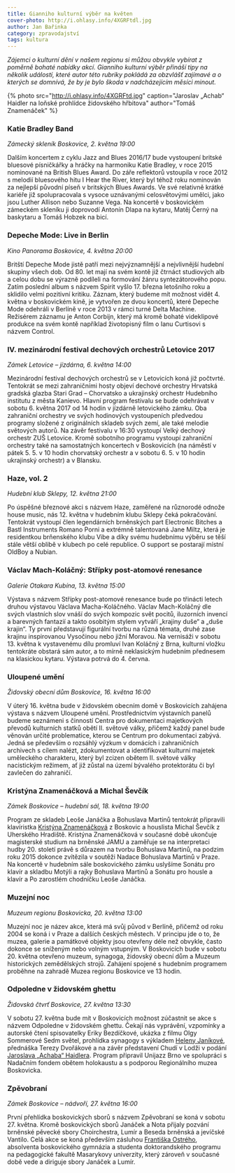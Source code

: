 ```yaml
---
title: Gianniho kulturní výběr na květen
cover-photo: http://i.ohlasy.info/4XGRFtdl.jpg
author: Jan Bařinka
category: zpravodajství
tags: kultura
---
```


*Zájemci o kulturní dění v našem regionu si můžou obvykle vybírat z poměrně bohaté nabídky akcí. Gianniho kulturní výběr přináší tipy na několik událostí, které autor této rubriky pokládá za obzvlášť zajímavé a o kterých se domnívá, že by je bylo škoda v nadcházejícím měsíci minout.*

{% photo src="http://i.ohlasy.info/4XGRFtd.jpg" caption="Jaroslav „Achab“ Haidler na loňské prohlídce židovského hřbitova" author="Tomáš Znamenáček" %}

###  Katie Bradley Band

*Zámecký skleník Boskovice, 2. května 19:00*

Dalším koncertem z cyklu Jazz and Blues 2016/17 bude vystoupení britské bluesové písničkářky a hráčky na harmoniku Katie Bradley, v roce 2015 nominované na British Blues Award. Do záře reflektorů vstoupila v roce 2012 s melodií bluesového hitu I Hear the River, který byl téhož roku nominován za nejlepší původní píseň v britských Blues Awards. Ve své relativně krátké kariéře již spolupracovala s vysoce uznávanými celosvětovými umělci, jako jsou Luther Allison nebo Suzanne Vega. Na koncertě v boskovickém zámeckém skleníku ji doprovodí Antonín Dlapa na kytaru, Matěj Černý na baskytaru a Tomáš Hobzek na bicí.

### Depeche Mode: Live in Berlin

*Kino Panorama Boskovice, 4. května 20:00*

Britští Depeche Mode jistě patří mezi nejvýznamnější a nejvlivnější hudební skupiny všech dob. Od 80. let mají na svém kontě již čtrnáct studiových alb a celou dobu se výrazně podíleli na formování žánru syntezátorového popu. Zatím poslední album s názvem Spirit vyšlo 17. března letošního roku a sklidilo velmi pozitivní kritiku. Záznam, který budeme mít možnost vidět 4. května v boskovickém kině, je vytvořen ze dvou koncertů, které Depeche Mode odehráli v Berlíně v roce 2013 v rámci turné Delta Machine. Režisérem záznamu je Anton Corbijn, který má kromě bohaté videklipové produkce na svém kontě například životopisný film o Ianu Curtisovi s názvem Control.

### IV. mezinárodní festival dechových orchestrů Letovice 2017

*Zámek Letovice – jízdárna, 6. května 14:00*

Mezinárodní festival dechových orchestrů se v Letovicích koná již počtvrté. Tentokrát se mezi zahraničními hosty objeví dechové orchestry Hrvatská gradská glazba Stari Grad – Chorvatsko a ukrajinský orchestr Hudebního institutu z města Kanievo. Hlavní program festivalu se bude odehrávat v sobotu 6. května 2017 od 14 hodin v jízdárně letovického zámku. Oba zahraniční orchestry ve svých hodinových vystoupeních předvedou programy složené z originálních skladeb svých zemí, ale také melodie světových autorů. Na závěr festivalu v 16:30 vystoupí Velký dechový orchestr ZUŠ Letovice. Kromě sobotního programu vystoupí zahraniční orchestry také na samostatných koncertech v Boskovicích (na náměstí v pátek 5. 5. v 10 hodin chorvatský orchestr a v sobotu 6. 5. v 10 hodin ukrajinský orchestr) a v Blansku.

### Haze, vol. 2

*Hudební klub Sklepy, 12. května 21:00*

Po úspěšné březnové akci s názvem Haze, zaměřené na různorodé odnože house music, nás 12. května v hudebním klubu Sklepy čeká pokračování. Tentokrát vystoupí člen legendárních brněnských part Electronic Bitches a Bastl Instruments Romano Porni a extrémně talentovaná Jane Miltz, která je residentkou brňenského klubu Vibe a díky svému hudebnímu výběru se těší stále větší oblibě v klubech po celé republice. O support se postarají místní OldBoy a Nubian.

### Václav Mach-Koláčný: Střípky post-atomové renesance

*Galerie Otakara Kubína, 13. května 15:00*

Výstava s názvem Střípky post-atomové renesance bude po třinácti letech druhou výstavou Václava Macha-Koláčného. Václav Mach-Koláčný dle svých vlastních slov vnáší do svých kompozic svět pocitů, iluzorních invencí a barevných fantazií a takto osobitým stylem vytváří „krajiny duše“ a „duše krajin“. Ty první představují figurální tvorbu na různá témata, druhé zase krajinu inspirovanou Vysočinou nebo jižní Moravou. Na vernisáži v sobotu 13. května k vystavenému dílu promluví Ivan Koláčný z Brna, kulturní vložku tentokráte obstará sám autor, a to mírně neklasickým hudebním přednesem na klasickou kytaru. Výstava potrvá do 4. června.

### Uloupené umění

*Židovský obecní dům Boskovice, 16. května 16:00*

V úterý 16. května bude v židovském obecním domě v Boskovicích zahájena výstava s názvem Uloupené umění. Prostřednictvím výstavních panelů budeme seznámeni s činností Centra pro dokumentaci majetkových převodů kulturních statků obětí II. světové války, přičemž každý panel bude věnován určité problematice, kterou se Centrum pro dokumentaci zabývá. Jedná se především o rozsáhlý výzkum v domácích i zahraničních archivech s cílem nalézt, zdokumentovat a identifikovat kulturní majetek uměleckého charakteru, který byl zcizen obětem II. světové války nacistickým režimem, ať již zůstal na území bývalého protektorátu či byl zavlečen do zahraničí.

### Kristýna Znamenáčková a Michal Ševčík

*Zámek Boskovice – hudební sál, 18. května 19:00*

Program ze skladeb Leoše Janáčka a Bohuslava Martinů tentokrát připravili klavíristka [Kristýna Znamenáčková](http://www.ohlasy.info/clanky/2015/12/rozhovor-znamenackova.html) z Boskovic a houslista Michal Ševčík z Uherského Hradiště. Kristýna Znamenáčková v současné době ukončuje magisterské studium na brněnské JAMU a zaměřuje se na interpretaci hudby 20. století právě s důrazem na tvorbu Bohuslava Martinů, na podzim roku 2015 dokonce zvítězila v soutěži Nadace Bohuslava Martinů v Praze. Na koncertě v hudebním sále boskovického zámku uslyšíme Sonátu pro klavír a skladbu Motýli a rajky Bohuslava Martinů a Sonátu pro housle a klavír a Po zarostlém chodníčku Leoše Janáčka.

### Muzejní noc

*Muzeum regionu Boskovicka, 20. května 13:00*

Muzejní noc je název akce, která má svůj původ v Berlíně, přičemž od roku 2004 se koná i v Praze a dalších českých městech. V principu jde o to, že muzea, galerie a památkové objekty jsou otevřeny déle než obvykle, často dokonce se sníženým nebo volným vstupným. V Boskovicích bude v sobotu 20. května otevřeno muzeum, synagoga, židovský obecní dům a Muzeum historických zemědělských strojů. Zahájení spojené s hudebním programem proběhne na zahradě Muzea regionu Boskovice ve 13 hodin.

### Odpoledne v židovském ghettu

*Židovská čtvrť Boskovice, 27. května 13:30*

V sobotu 27. května bude mít v Boskovicích možnost zúčastnit se akce s názvem Odpoledne v židovském ghettu. Čekají nás vyprávění, vzpomínky a autorské čtení spisovatelky Eriky Bezdíčkové, ukázka z filmu Olgy Sommerové Sedm světel, prohlídka synagogy s výkladem [Heleny Janíkové](http://archiv.ohlasy.info/#autor=Helena%20Jan%C3%ADková), přednáška Terezy Dvořákové a na závěr představení Chudí v Lodži v podání [Jaroslava „Achaba“ Haidlera](http://www.ohlasy.info/clanky/2016/05/rozhovor-achab.html). Program připravil Unijazz Brno ve spolupráci s Nadačním fondem obětem holokaustu a s podporou Regionálního muzea Boskovicka.

### Zpěvobraní

*Zámek Boskovice – nádvoří, 27. května 16:00*

První přehlídka boskovických sborů s názvem Zpěvobraní se koná v sobotu 27. května. Kromě boskovických sborů Janáček a Nota přijaly pozvání brněnské pěvecké sbory Choirchestra, Lumír a Beseda brněnská a jevíčské Vantilo. Celá akce se koná především zásluhou [Františka Ostrého](http://www.ohlasy.info/clanky/2016/02/rozhovor-nerud-ostry.html), absolventa boskovického gymnázia a studenta doktorandského programu na pedagogické fakultě Masarykovy univerzity, který zároveň v současné době vede a diriguje sbory Janáček a Lumír.
